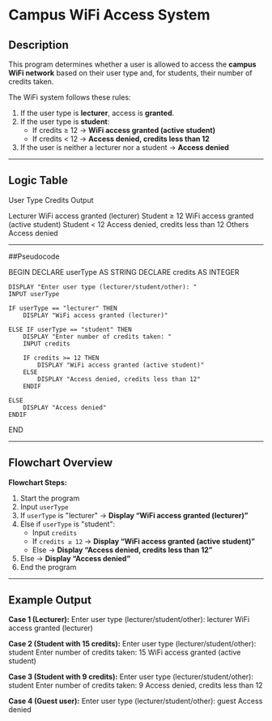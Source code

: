 # Campus WiFi Access System

## Description
This program determines whether a user is allowed to access the **campus WiFi network** based on their user type and, for students, their number of credits taken.

The WiFi system follows these rules:
1. If the user type is **lecturer**, access is **granted**.
2. If the user type is **student**:
   - If credits ≥ 12 → **WiFi access granted (active student)**
   - If credits < 12 → **Access denied, credits less than 12**
3. If the user is neither a lecturer nor a student → **Access denied**

---

## Logic Table

 User Type  Credits  Output 

Lecturer  WiFi access granted (lecturer) 
Student ≥ 12  WiFi access granted (active student) 
Student  < 12  Access denied, credits less than 12 
Others  Access denied

---

##Pseudocode

BEGIN
    DECLARE userType AS STRING
    DECLARE credits AS INTEGER

    DISPLAY "Enter user type (lecturer/student/other): "
    INPUT userType

    IF userType == "lecturer" THEN
        DISPLAY "WiFi access granted (lecturer)"

    ELSE IF userType == "student" THEN
        DISPLAY "Enter number of credits taken: "
        INPUT credits

        IF credits >= 12 THEN
            DISPLAY "WiFi access granted (active student)"
        ELSE
            DISPLAY "Access denied, credits less than 12"
        ENDIF

    ELSE
        DISPLAY "Access denied"
    ENDIF
END



---

## Flowchart Overview

**Flowchart Steps:**
1. Start the program  
2. Input `userType`  
3. If `userType` is "lecturer" → **Display “WiFi access granted (lecturer)”**  
4. Else if `userType` is "student":  
   - Input `credits`  
   - If `credits ≥ 12` → **Display “WiFi access granted (active student)”**  
   - Else → **Display “Access denied, credits less than 12”**  
5. Else → **Display “Access denied”**  
6. End the program  

---

## Example Output

**Case 1 (Lecturer):**
Enter user type (lecturer/student/other): lecturer
WiFi access granted (lecturer)

**Case 2 (Student with 15 credits):**
Enter user type (lecturer/student/other): student
Enter number of credits taken: 15
WiFi access granted (active student)

**Case 3 (Student with 9 credits):**
Enter user type (lecturer/student/other): student
Enter number of credits taken: 9
Access denied, credits less than 12

**Case 4 (Guest user):**
Enter user type (lecturer/student/other): guest
Access denied


